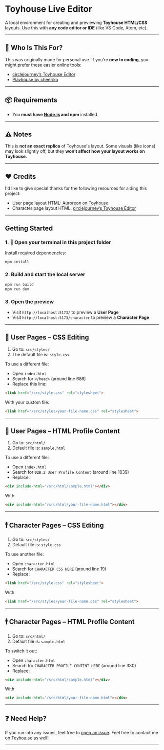 # Toyhouse Live Editor

A local environment for creating and previewing **Toyhouse HTML/CSS** layouts.
Use this with **any code editor or IDE** (like VS Code, Atom, etc).

---

## 🌱 Who Is This For?

This was originally made for personal use.
If you're **new to coding**, you might prefer these easier online tools:

* [circlejourney’s Toyhouse Editor](https://th.circlejourney.net/)
* [Playhouse by cheeriko](https://playhouse.cheeriko.com/)

---

## 📦 Requirements

* You **must have [Node.js](https://nodejs.org/) and npm** installed.

---

## ⚠️ Notes

This is **not an exact replica** of Toyhouse's layout.
Some visuals (like icons) may look slightly off, but they **won’t affect how your layout works on Toyhouse.**

---

## ❤️ Credits
I'd like to give special thanks for the following resources for aiding this project:
* User page layout HTML: [Auroreon on Toyhouse](https://toyhou.se/14041524.pseudo-toyhouse-user-pages-)
* Character page layout HTML: [circlejourney’s Toyhouse Editor](https://th.circlejourney.net/)

---

##  Getting Started

### 1. 📁 Open your terminal in this project folder

Install required dependencies:

```bash
npm install
```

### 2.  Build and start the local server

```bash
npm run build
npm run dev
```

### 3.  Open the preview

* Visit `http://localhost:5173/` to preview a **User Page**
* Visit `http://localhost:5173/character` to preview a **Character Page**

---

## 🎨 User Pages – CSS Editing

1. Go to: `src/styles/`
2. The default file is: `style.css`

To use a different file:

* Open `index.html`
* Search for `</head>` (around line 686)
* Replace this line:

```html
<link href="/src/style.css" rel="stylesheet">
```

With your custom file:

```html
<link href="/src/styles/your-file-name.css" rel="stylesheet">
```

---

## 🎨 User Pages – HTML Profile Content

1. Go to: `src/html/`
2. Default file is: `sample.html`

To use a different file:

* Open `index.html`
* Search for `02B.2 User Profile Content` (around line 1039)
* Replace:

```html
<div include-html="/src/html/sample.html"></div>
```

With:

```html
<div include-html="/src/html/your-file-name.html"></div>
```

---

## 🕴️ Character Pages – CSS Editing

1. Go to: `src/styles/`
2. Default file is: `style.css`

To use another file:

* Open `character.html`
* Search for `CHARACTER CSS HERE` (around line 19)
* Replace:

```html
<link href="/src/style.css" rel="stylesheet">
```

With:

```html
<link href="/src/styles/your-file-name.css" rel="stylesheet">
```

---

## 🕴️ Character Pages – HTML Profile Content

1. Go to: `src/html/`
2. Default file is: `sample.html`

To switch it out:

* Open `character.html`
* Search for `CHARACTER PROFILE CONTENT HERE` (around line 330)
* Replace:

```html
<div include-html="/src/html/sample.html"></div>
```

With:

```html
<div include-html="/src/html/your-file-name.html"></div>
```

---

## ❓ Need Help?

If you run into any issues, feel free to [open an issue](https://github.com/quexios/toyhouse-live-editor/issues). Feel free to contact me on [Toyhou.se](https://toyhou.se/Ghoulless) as well!

---
